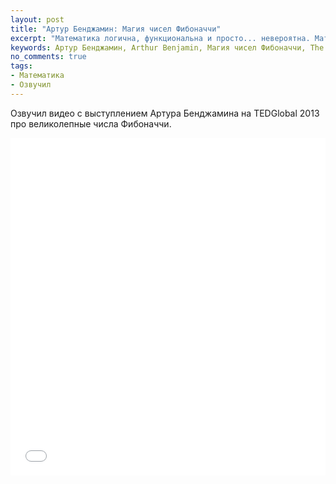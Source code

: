 ```yaml
---
layout: post
title: "Артур Бенджамин: Магия чисел Фибоначчи"
excerpt: "Математика логична, функциональна и просто... невероятна. Математический маг Артур Бенджамин исследует скрытые свойства странного и чудесного набора чисел — последовательности Фибоначчи."
keywords: Артур Бенджамин, Arthur Benjamin, Магия чисел Фибоначчи, The magic of Fibonacci numbers, видео TED на русском, TEDGlobal 2013, числа Фибоначчи, математика
no_comments: true
tags:
- Математика
- Озвучил
---
```


Озвучил видео с выступлением Артура Бенджамина на TEDGlobal 2013 про великолепные числа Фибоначчи.

<iframe class="video-frame" width="100%" height="540" src="//www.youtube.com/embed/50kPD_iy8xU" frameborder="0" allowfullscreen></iframe>